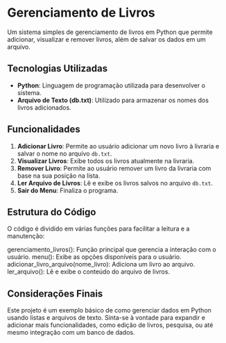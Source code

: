 # Gerenciamento de Livros

Um sistema simples de gerenciamento de livros em Python que permite adicionar, visualizar e remover livros, além de salvar os dados em um arquivo.

## Tecnologias Utilizadas

- **Python**: Linguagem de programação utilizada para desenvolver o sistema.
- **Arquivo de Texto (db.txt)**: Utilizado para armazenar os nomes dos livros adicionados.

## Funcionalidades

1. **Adicionar Livro**: Permite ao usuário adicionar um novo livro à livraria e salvar o nome no arquivo `db.txt`.
2. **Visualizar Livros**: Exibe todos os livros atualmente na livraria.
3. **Remover Livro**: Permite ao usuário remover um livro da livraria com base na sua posição na lista.
4. **Ler Arquivo de Livros**: Lê e exibe os livros salvos no arquivo `db.txt`.
5. **Sair do Menu**: Finaliza o programa.

## Estrutura do Código

O código é dividido em várias funções para facilitar a leitura e a manutenção:

gerenciamento_livros(): Função principal que gerencia a interação com o usuário.
menu(): Exibe as opções disponíveis para o usuário.
adicionar_livro_arquivo(nome_livro): Adiciona um livro ao arquivo.
ler_arquivo(): Lê e exibe o conteúdo do arquivo de livros.

## Considerações Finais

Este projeto é um exemplo básico de como gerenciar dados em Python usando listas e arquivos de texto. Sinta-se à vontade para expandir e adicionar mais funcionalidades, como edição de livros, pesquisa, ou até mesmo integração com um banco de dados.
